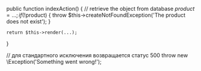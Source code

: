 public function indexAction()
{
    // retrieve the object from database
    $product = ...;
    if (!$product) {
        throw $this->createNotFoundException('The product does not exist');
    }

    return $this->render(...);
}


// для стандартного исключения возвращается статус 500
throw new \Exception('Something went wrong!');
